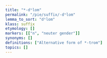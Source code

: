 ```yaml
---
title: "*-dʰlom"
permalink: "/pie/suffix/-dʰlom"
lemma_to_sort: "dʰlom"
klass: suffix
etymology: []
markers: [["n", "neuter gender"]]
synonyms: []
definitions: ["Alternative form of *-trom"]
topics: []
---
```

